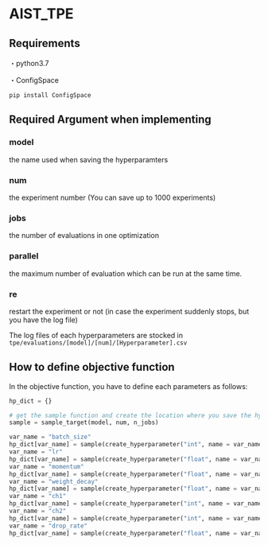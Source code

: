 # AIST_TPE

## Requirements
・python3.7

・ConfigSpace

`pip install ConfigSpace`

## Required Argument when implementing

### model
the name used when saving the hyperparamters 

### num
the experiment number (You can save up to 1000 experiments)

### jobs
the number of evaluations in one optimization

### parallel
the maximum number of evaluation which can be run at the same time.

### re
restart the experiment or not (in case the experiment suddenly stops, but you have the log file)

The log files of each hyperparameters are stocked in `tpe/evaluations/[model]/[num]/[Hyperparameter].csv`

## How to define objective function

In the objective function, you have to define each parameters as follows:

```py
hp_dict = {}

# get the sample function and create the location where you save the hyperparameters
sample = sample_target(model, num, n_jobs)

var_name = "batch_size"
hp_dict[var_name] = sample(create_hyperparameter("int", name = var_name, lower = 32, upper = 256, default_value = 128, log = True))
var_name = "lr"
hp_dict[var_name] = sample(create_hyperparameter("float", name = var_name, lower = 5.0e-3, upper = 5.0e-1, default_value = 5.0e-2, log = True))
var_name = "momentum"
hp_dict[var_name] = sample(create_hyperparameter("float", name = var_name, lower = 0.9, upper = 1.0, default_value = 0.9, log = False))
var_name = "weight_decay"
hp_dict[var_name] = sample(create_hyperparameter("float", name = var_name, lower = 5.0e-6, upper = 5.0e-2, default_value = 5.0e-4, log = True))
var_name = "ch1"
hp_dict[var_name] = sample(create_hyperparameter("int", name = var_name, lower = 16, upper = 128, default_value = 32, log = True))
var_name = "ch2"
hp_dict[var_name] = sample(create_hyperparameter("int", name = var_name, lower = 16, upper = 128, default_value = 32, log = True))
var_name = "drop_rate"
hp_dict[var_name] = sample(create_hyperparameter("float", name = var_name, lower = 0., upper = 1., default_value = 0.5, log = False))
```